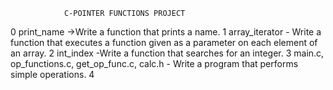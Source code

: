                 C-POINTER FUNCTIONS PROJECT

0 print_name ->Write a function that prints a name.
1 array_iterator - Write a function that executes a function given as a parameter on each element of an array.
2 int_index -Write a function that searches for an integer.
3 main.c, op_functions.c, get_op_func.c, calc.h - Write a program that performs simple operations.
4 
